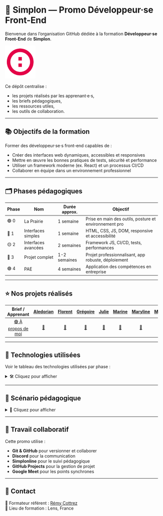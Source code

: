 # 🚀 Simplon — Promo Développeur·se Front-End

Bienvenue dans l’organisation GitHub dédiée à la formation **Développeur·se Front-End** de **Simplon**.

<img src="../images/logo_simplon.png" alt="SIMPLON" width="100" /> 

Ce dépôt centralise :
- les projets réalisés par les apprenant·e·s,
- les briefs pédagogiques,
- les ressources utiles,
- les outils de collaboration.

---

## 📚 Objectifs de la formation

Former des développeur·se·s front-end capables de :
- Créer des interfaces web dynamiques, accessibles et responsives
- Mettre en œuvre les bonnes pratiques de tests, sécurité et performance
- Utiliser un framework moderne (ex. React) et un processus CI/CD
- Collaborer en équipe dans un environnement professionnel

---

## 🗂️ Phases pédagogiques

| Phase | Nom | Durée approx. | Objectif |
|-------|-----|----------------|----------|
| 🟢 0   | La Prairie | 1 semaine | Prise en main des outils, posture et environnement pro |
| 🔵 1   | Interfaces simples | 1 semaine | HTML, CSS, JS, DOM, responsive et accessibilité |
| 🟡 2   | Interfaces avancées | 2 semaines | Framework JS, CI/CD, tests, performances |
| 🔴 3   | Projet complet | 1-2 semaines | Projet professionnalisant, app robuste, déploiement |
| 🟣 4   | PAE | 4 semaines | Application des compétences en entreprise |

---

## ⭐ Nos projets réalisés

| Brief / Apprenant | [Aledorian](https://github.com/Aledorian) | [Florent](https://github.com/Florent) | [Grégoire](https://github.com/Grégoire) | [Julie](https://github.com/Julie) | [Marine](https://github.com/Marine) | [Maryline](https://github.com/Maryline) | [Maxence](https://github.com/Maxence) | [Perrine](https://github.com/Perrine) | [Philippe](https://github.com/Philippe) | [Sacha](https://github.com/Sacha) | [Térence](https://github.com/Terence) | [Yohann](https://github.com/Yohann) | [Hugo](https://github.com/Hugo) | [Noémie](https://github.com/Noemie) | [Léo](https://github.com/Leo) |
|:------------------:|:-------------------------:|:----------------------------------------:|:--------------------------------------------:|:-------------------------------:|:-------------------------------:|:----------------------------------:|:----------------------------------:|:-----------------------------------:|:-----------------------------------:|:----------------------------:|:-----------------------------:|:-----------------------------:|:----------------------------:|:-----------------------------:|:-------------------------:|
| [🟢 À propos de moi](https://github.com/2025-dev-front-lens-p3/brief-phase-1-about-me) | [🔗](https://github.com/) | [🔗](https://github.com/) | [🔗](https://github.com/) | [🔗](https://github.com/) | [🔗](https://github.com/) | [🔗](https://github.com/) | [🔗](https://github.com/) | [🔗](https://github.com/) | [🔗](https://github.com/) | [🔗](https://github.com/) | [🔗](https://github.com/) | [🔗](https://github.com/) | [🔗](https://github.com/) | [🔗](https://github.com/) | [🔗](https://github.com/) |


---

## 🧰 Technologies utilisées

Voir le tableau des technologies utilisées par phase :

<details>
<summary>🛠️ Cliquez pour afficher</summary>

| Phase | HTML/CSS | JavaScript | Framework | API | Tests | CI/CD | Outils |
|-------|----------|------------|-----------|-----|-------|--------|--------|
| 0 | ✅ | ✅ (bases) | ❌ | ❌ | ❌ | ❌ | Git, VS Code, Terminal |
| 1 | ✅ | ✅ (DOM, fetch) | ❌ | ✅ | 🔸 | ❌ | DevTools, WCAG Tools |
| 2 | ✅ | ✅ (modules) | ✅ (React) | ✅ | ✅ | ✅ | Jest, Cypress, GitHub Actions |
| 3 | ✅ | ✅ (avancé) | ✅ (React/Redux) | ✅ | ✅✅ | ✅✅ | Netlify, Firebase, CI/CD |
| 4 | selon l'entreprise | | | | | | |

</details>

---

## 📜 Scénario pédagogique

<details>
<summary>📜 Cliquez pour afficher</summary>

| Semaine | Phase pédagogique | Objectifs principaux | Technologies abordées | Compétences visées |
|--------|--------------------|-----------------------|------------------------|---------------------|
| 1 | Phase 0 – La Prairie | S’approprier l’environnement pro et pédagogique, initier les outils (Git, terminal, VSCode) | Git, GitHub, VSCode, Terminal | — (préparation) |
| 2 | Phase 1 – Interfaces simples | Comprendre HTML/CSS, créer une page web statique, structurer un projet, introduire le JS | HTML, CSS, JS (Vanilla), Arborescence de projet | C1.1, C2.1 |
| 3 | Phase 1 – Dynamique + qualité | Manipuler le DOM, améliorer accessibilité & sécu, intégrer des appels API | JS DOM, fetch, WCAG, outils Dev | C1.2, C2.2 |
| 4 | Phase 2 – Optimisation + framework | Passer au framework (React), organiser les composants, setup CI | React (initiation), GitHub Actions | C1.3, C2.3, C3.1, C4.1 |
| 5 | Phase 2 – CI/CD + test | Mettre en place tests unitaires, automatisation, amélioration perfs | Jest, ESLint, Prettier, Lighthouse | C3.2, C4.1, C5.1 |
| 6 | Phase 3 – Projet final | Réalisation d’une mini-app complète en équipe + soutenance | React, CI/CD, déploiement (Netlify/Vercel), BaaS (Firebase) | C1.3 → C5.3 |
  
</details>

---

## 🤝 Travail collaboratif

Cette promo utilise :
- **Git & GitHub** pour versionner et collaborer
- **Discord** pour la communication
- **Simplonline** pour le suivi pédagogique
- **GitHub Projects** pour la gestion de projet
- **Google Meet** pour les points synchrones

---

## 💬 Contact

📧 Formateur référent : [Rémy Cottrez](https://github.com/Azur-tsx)  
📍 Lieu de formation : Lens, France
